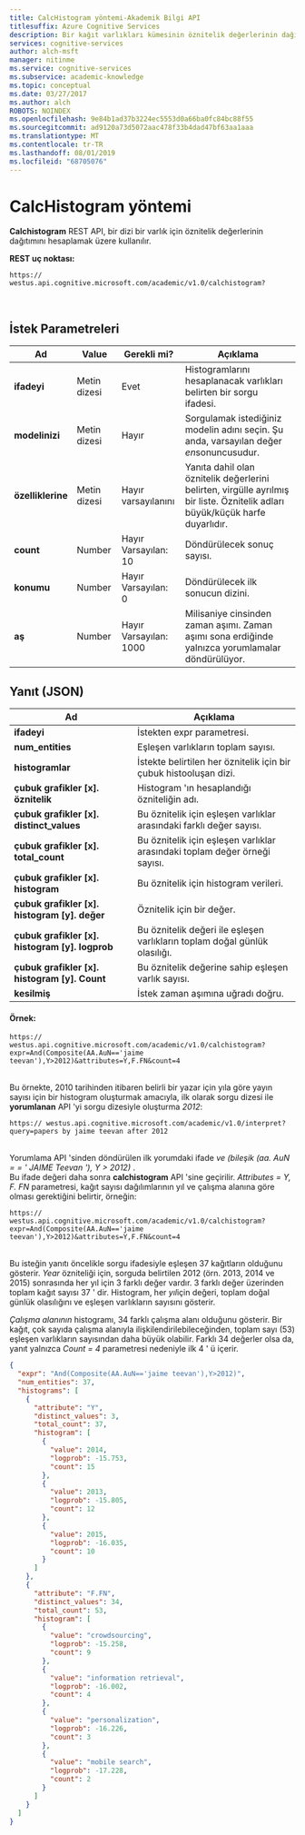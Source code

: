 ```yaml
---
title: CalcHistogram yöntemi-Akademik Bilgi API
titlesuffix: Azure Cognitive Services
description: Bir kağıt varlıkları kümesinin öznitelik değerlerinin dağılımını hesaplamak için CalcHistogram yöntemini kullanın.
services: cognitive-services
author: alch-msft
manager: nitinme
ms.service: cognitive-services
ms.subservice: academic-knowledge
ms.topic: conceptual
ms.date: 03/27/2017
ms.author: alch
ROBOTS: NOINDEX
ms.openlocfilehash: 9e84b1ad37b3224ec5553d0a66ba0fc84bc88f55
ms.sourcegitcommit: ad9120a73d5072aac478f33b4dad47bf63aa1aaa
ms.translationtype: MT
ms.contentlocale: tr-TR
ms.lasthandoff: 08/01/2019
ms.locfileid: "68705076"
---
```

# <a name="calchistogram-method"></a>CalcHistogram yöntemi

**Calchistogram** REST API, bir dizi bir varlık için öznitelik değerlerinin dağıtımını hesaplamak üzere kullanılır.          


**REST uç noktası:**
```
https:// westus.api.cognitive.microsoft.com/academic/v1.0/calchistogram?
``` 
<br>

## <a name="request-parameters"></a>İstek Parametreleri

Ad  |Value | Gerekli mi?  |Açıklama
-----------|----------|--------|----------
**ifadeyi**    |Metin dizesi | Evet  |Histogramlarını hesaplanacak varlıkları belirten bir sorgu ifadesi.
**modelinizi** |Metin dizesi | Hayır |Sorgulamak istediğiniz modelin adını seçin.  Şu anda, varsayılan değer *en*sonuncusudur.
**özelliklerine** | Metin dizesi | Hayır<br>varsayılanını | Yanıta dahil olan öznitelik değerlerini belirten, virgülle ayrılmış bir liste. Öznitelik adları büyük/küçük harfe duyarlıdır.
**count** |Number | Hayır<br>Varsayılan: 10 |Döndürülecek sonuç sayısı.
**konumu**  |Number | Hayır<br>Varsayılan: 0 |Döndürülecek ilk sonucun dizini.
**aş**  |Number | Hayır<br>Varsayılan: 1000 |Milisaniye cinsinden zaman aşımı. Zaman aşımı sona erdiğinde yalnızca yorumlamalar döndürülüyor.

## <a name="response-json"></a>Yanıt (JSON)

Ad | Açıklama
--------|---------
**ifadeyi**  |İstekten expr parametresi.
**num_entities** | Eşleşen varlıkların toplam sayısı.
**histogramlar** |  İstekte belirtilen her öznitelik için bir çubuk histooluşan dizi.
**çubuk grafikler [x]. öznitelik** | Histogram 'ın hesaplandığı özniteliğin adı.
**çubuk grafikler [x]. distinct_values** | Bu öznitelik için eşleşen varlıklar arasındaki farklı değer sayısı.
**çubuk grafikler [x]. total_count** | Bu öznitelik için eşleşen varlıklar arasındaki toplam değer örneği sayısı.
**çubuk grafikler [x]. histogram** | Bu öznitelik için histogram verileri.
**çubuk grafikler [x]. histogram [y]. değer** |  Öznitelik için bir değer.
**çubuk grafikler [x]. histogram [y]. logprob**  |Bu öznitelik değeri ile eşleşen varlıkların toplam doğal günlük olasılığı.
**çubuk grafikler [x]. histogram [y]. Count**  |Bu öznitelik değerine sahip eşleşen varlık sayısı.
**kesilmiş** | İstek zaman aşımına uğradı doğru.


#### <a name="example"></a>Örnek:
```
https:// westus.api.cognitive.microsoft.com/academic/v1.0/calchistogram?expr=And(Composite(AA.AuN=='jaime teevan'),Y>2012)&attributes=Y,F.FN&count=4
```
<br>Bu örnekte, 2010 tarihinden itibaren belirli bir yazar için yıla göre yayın sayısı için bir histogram oluşturmak amacıyla, ilk olarak sorgu dizesi ile **yorumlanan** API 'yi sorgu dizesiyle oluşturma *2012*:

```
https:// westus.api.cognitive.microsoft.com/academic/v1.0/interpret?query=papers by jaime teevan after 2012
```
<br>Yorumlama API 'sinden döndürülen ilk yorumdaki ifade *ve (bileşik (aa. AuN = = ' JAIME Teevan '), Y > 2012)* .
<br>Bu ifade değeri daha sonra **calchistogram** API 'sine geçirilir. *Attributes = Y, F. FN* parametresi, kağıt sayısı dağılımlarının yıl ve çalışma alanına göre olması gerektiğini belirtir, örneğin:
```
https:// westus.api.cognitive.microsoft.com/academic/v1.0/calchistogram?expr=And(Composite(AA.AuN=='jaime teevan'),Y>2012)&attributes=Y,F.FN&count=4
```
<br>Bu isteğin yanıtı öncelikle sorgu ifadesiyle eşleşen 37 kağıtların olduğunu gösterir.  *Year* özniteliği için, sorguda belirtilen 2012 (örn. 2013, 2014 ve 2015) sonrasında her yıl için 3 farklı değer vardır.  3 farklı değer üzerinden toplam kağıt sayısı 37 ' dir.  Histogram, her *yıl*için değeri, toplam doğal günlük olasılığını ve eşleşen varlıkların sayısını gösterir.     

*Çalışma alanının* histogramı, 34 farklı çalışma alanı olduğunu gösterir. Bir kağıt, çok sayıda çalışma alanıyla ilişkilendirilebileceğinden, toplam sayı (53) eşleşen varlıkların sayısından daha büyük olabilir.  Farklı 34 değerler olsa da, yanıt yalnızca *Count = 4* parametresi nedeniyle ilk 4 ' ü içerir.

```JSON
{
  "expr": "And(Composite(AA.AuN=='jaime teevan'),Y>2012)",
  "num_entities": 37,
  "histograms": [
    {
      "attribute": "Y",
      "distinct_values": 3,
      "total_count": 37,
      "histogram": [
        {
          "value": 2014,
          "logprob": -15.753,
          "count": 15
        },
        {
          "value": 2013,
          "logprob": -15.805,
          "count": 12
        },
        {
          "value": 2015,
          "logprob": -16.035,
          "count": 10
        }
      ]
    },
    {
      "attribute": "F.FN",
      "distinct_values": 34,
      "total_count": 53,
      "histogram": [
        {
          "value": "crowdsourcing",
          "logprob": -15.258,
          "count": 9
        },
        {
          "value": "information retrieval",
          "logprob": -16.002,
          "count": 4
        },
        {
          "value": "personalization",
          "logprob": -16.226,
          "count": 3
        },
        {
          "value": "mobile search",
          "logprob": -17.228,
          "count": 2
        }
      ]
    }
  ]
}
```
